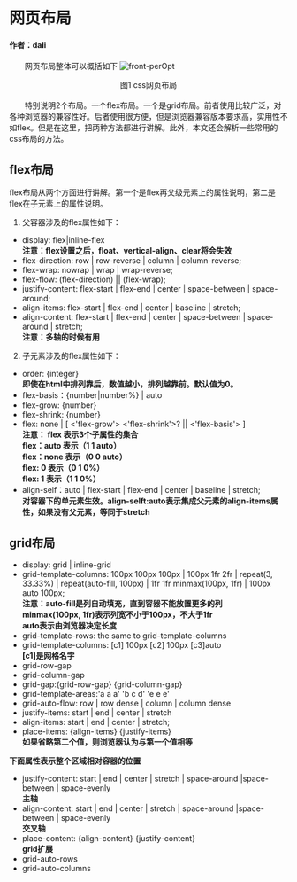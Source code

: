 # 网页布局
#### 作者：dali

&emsp;&emsp;网页布局整体可以概括如下
    <img :src="$withBase('/css布局.png')" alt="front-perOpt"/>
    <center>图1 css网页布局</center>  
&emsp;&emsp;特别说明2个布局。一个flex布局。一个是grid布局。前者使用比较广泛，对各种浏览器的兼容性好。后者使用很方便，但是浏览器兼容版本要求高，实用性不如flex。但是在这里，把两种方法都进行讲解。此外，本文还会解析一些常用的css布局的方法。
## flex布局  
flex布局从两个方面进行讲解。第一个是flex再父级元素上的属性说明，第二是flex在子元素上的属性说明。
1. 父容器涉及的flex属性如下：
- display: flex|inline-flex   
**注意：flex设置之后，float、vertical-align、clear将会失效**
- flex-direction: row | row-reverse | column | column-reverse;
- flex-wrap: nowrap | wrap | wrap-reverse;
- flex-flow: (flex-direction) || (flex-wrap);
- justify-content: flex-start | flex-end | center | space-between | space-around;
- align-items: flex-start | flex-end | center | baseline | stretch;
- align-content: flex-start | flex-end | center | space-between | space-around | stretch;   
**注意：多轴的时候有用**  

2. 子元素涉及的flex属性如下：
- order: {integer}   
**即使在html中排列靠后，数值越小，排列越靠前。默认值为0。**
- flex-basis：{number|number%} | auto
- flex-grow: {number}
- flex-shrink: {number}
- flex: none | [ <'flex-grow'> <'flex-shrink'>? || <'flex-basis'> ]  
**注意： flex 表示3个子属性的集合**  
**flex：auto 表示（1 1 auto）**  
**flex：none 表示（0 0 auto）**  
**flex: 0 表示（0 1 0%）**  
**flex: 1 表示（1 1 0%）**
- align-self：auto | flex-start | flex-end | center | baseline | stretch;  
**对容器下的单元素生效。align-selft:auto表示集成父元素的align-items属性，如果没有父元素，等同于stretch**

## grid布局
- display: grid | inline-grid
- grid-template-columns: 100px 100px 100px | 100px 1fr 2fr | repeat(3, 33.33%) | repeat(auto-fill, 100px) | 1fr 1fr minmax(100px, 1fr) | 100px auto 100px;  
**注意：auto-fill是列自动填充，直到容器不能放置更多的列**  
**minmax(100px, 1fr)表示列宽不小于100px，不大于1fr**  
**auto表示由浏览器决定长度**
- grid-template-rows: the same to grid-template-columns
- grid-template-columns: [c1] 100px [c2] 100px [c3]auto  
**[c1]是网格名字**  
- grid-row-gap
- grid-column-gap
- grid-gap:{grid-row-gap} {grid-column-gap} 
- grid-template-areas:'a a a'
                      'b c d'
                      'e e e'
- grid-auto-flow: row | row dense | column | column dense
- justify-items: start | end | center | stretch
- align-items: start | end | center | stretch;
- place-items: {align-items} {justify-items}  
**如果省略第二个值，则浏览器认为与第一个值相等**

**下面属性表示整个区域相对容器的位置**  
- justify-content: start | end | center | stretch |  space-around |space-between | space-evenly  
**主轴**
- align-content: start | end | center | stretch |  space-around |space-between | space-evenly  
**交叉轴**
- place-content: {align-content} {justify-content}  
**grid扩展**
- grid-auto-rows
- grid-auto-columns

